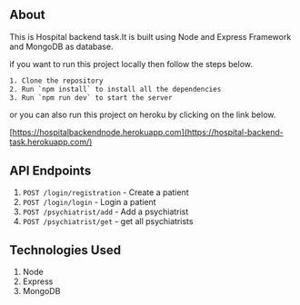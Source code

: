 ## About

This is Hospital backend task.It is built using Node and Express Framework and MongoDB as database.

if you want to run this project locally then follow the steps below.

```bash
1. Clone the repository
2. Run `npm install` to install all the dependencies
3. Run `npm run dev` to start the server

```

or you can also run this project on heroku by clicking on the link below.

[https://hospitalbackendnode.herokuapp.com](https://hospital-backend-task.herokuapp.com/)

## API Endpoints

1. `POST /login/registration` - Create a patient
2. `POST /login/login` - Login a patient
3. `POST /psychiatrist/add` - Add a psychiatrist
4. `POST /psychiatrist/get` - get all psychiatrists

## Technologies Used

1. Node
2. Express
3. MongoDB
